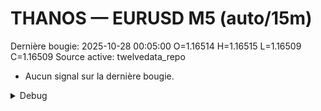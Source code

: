 # THANOS — EURUSD M5 (auto/15m)
Dernière bougie: 2025-10-28 00:05:00  O=1.16514  H=1.16515  L=1.16509  C=1.16509
Source active: twelvedata_repo

- Aucun signal sur la dernière bougie.

<details><summary>Debug</summary>

- TD_API_KEY manquant.

</details>